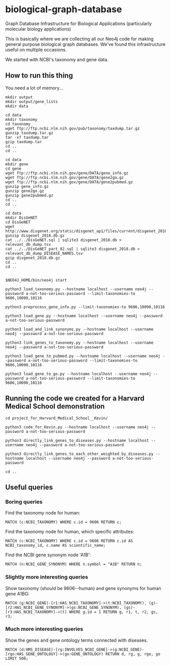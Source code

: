 # biological-graph-database

Graph Database Infrastructure for Biological Applications (particularly molecular biology applications)

This is basically where we are collecting all our Neo4j code for making general purpose biological graph databases. We've found this infrastructure useful on multiple occasions.

We started with NCBI's taxonomy and gene data.

## How to run this thing

You need a lot of memory...

```
mkdir output
mkdir output/gene_lists
mkdir data

cd data
mkdir taxonomy
cd taxonomy
wget ftp://ftp.ncbi.nlm.nih.gov/pub/taxonomy/taxdump.tar.gz
gunzip taxdump.tar.gz 
tar -xf taxdump.tar 
gzip taxdump.tar 
cd ..
cd ..

cd data
mkdir gene
cd gene
wget ftp://ftp.ncbi.nlm.nih.gov/gene/DATA/gene_info.gz
wget ftp://ftp.ncbi.nlm.nih.gov/gene/DATA/gene2go.gz
wget ftp://ftp.ncbi.nlm.nih.gov/gene/DATA/gene2pubmed.gz
gunzip gene_info.gz
gunzip gene2go.gz
gunzip gene2pubmed.gz
cd ..
cd ..

cd data
mkdir DisGeNET
cd DisGeNET
wget http://www.disgenet.org/static/disgenet_ap1/files/current/disgenet_2018.db.gz
gunzip disgenet_2018.db.gz
cat ../../DisGeNET.sql | sqlite3 disgenet_2018.db > relevant_db_dump.tsv
cat ../../DisGeNET_part_02.sql | sqlite3 disgenet_2018.db > relevant_db_dump_DISEASE_NAMES.tsv
gzip disgenet_2018.db.gz
cd ..
cd ..


$NEO4J_HOME/bin/neo4j start

python3 load_taxonomy.py --hostname localhost --username neo4j --password a-not-too-serious-password --limit-taxonomies-to 9606,10090,10116

python3 preprocess_gene_info.py --limit-taxonomies-to 9606,10090,10116

python3 load_gene.py --hostname localhost --username neo4j --password a-not-too-serious-password

python3 load_and_link_synonyms.py --hostname localhost --username neo4j --password a-not-too-serious-password

python3 link_genes_to_taxonomy.py --hostname localhost --username neo4j --password a-not-too-serious-password

python3 load_gene_to_pubmed.py --hostname localhost --username neo4j --password a-not-too-serious-password --limit-taxonomies-to 9606,10090,10116

python3 load_gene_to_go.py --hostname localhost --username neo4j --password a-not-too-serious-password --limit-taxonomies-to 9606,10090,10116
```

## Running the code we created for a Harvard Medical School demonstration

```
cd project_for_Harvard_Medical_School__Kevin/

python3 code_for_Kevin.py --hostname localhost --username neo4j --password a-not-too-serious-password

python3 directly_link_genes_to_diseases.py --hostname localhost --username neo4j --password a-not-too-serious-password

python3 directly_link_genes_to_each_other_weighted_by_diseases.py --hostname localhost --username neo4j --password a-not-too-serious-password

cd ..
```

## Useful queries

### Boring queries

Find the taxonomy node for human:

```
MATCH (c:NCBI_TAXONOMY) WHERE c.id = 9606 RETURN c;
```
Find the taxonomy node for human, which specific attributes:
```
MATCH (c:NCBI_TAXONOMY) WHERE c.id = 9606 RETURN c.id AS NCBI_taxonomy_id, c.name AS scientific_name;
```

Find the NCBI gene synonym node 'A1B':
```
MATCH (n:NCBI_GENE_SYNONYM) WHERE n.symbol = "A1B" RETURN n;
```

### Slightly more interesting queries

Show taxonomy (should be 9606--human) and gene synonyms for human gene A1BG:
```
MATCH (g:NCBI_GENE)-[r1:HAS_NCBI_TAXONOMY]->(t:NCBI_TAXONOMY), (g)-[r2:HAS_NCBI_GENE_SYNONYM]->(gs:NCBI_GENE_SYNONYM), (gs)-[r3:HAS_NCBI_TAXONOMY]->(t) WHERE g.id = 1 RETURN g, r1, t, r2, gs, r3;
```

### Much more interesting queries

Show the genes and gene ontology terms connected with diseases.
```
MATCH (d:HMS_DISEASE)-[rg:INVOLVES_NCBI_GENE]->(g:NCBI_GENE)-[rgo:HAS_GENE_ONTOLOGY]->(go:GENE_ONTOLOGY) RETURN d, rg, g, rgo, go LIMIT 500;
```
